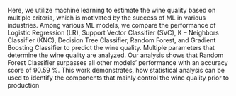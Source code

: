 Here, we utilize
machine learning to estimate the wine quality based on multiple 
criteria, which is motivated by the success of ML in various 
industries. Among various ML models, we compare the 
performance of Logistic Regression (LR), Support Vector 
Classifier (SVC), K – Neighbors Classifier (KNC), Decision Tree 
Classifier, Random Forest, and Gradient Boosting Classifier to 
predict the wine quality. Multiple parameters that determine 
the wine quality are analyzed. Our analysis shows that Random 
Forest Classifier surpasses all other models’ performance with 
an accuracy score of 90.59 %. This work demonstrates, how 
statistical analysis can be used to identify the components that 
mainly control the wine quality prior to production
